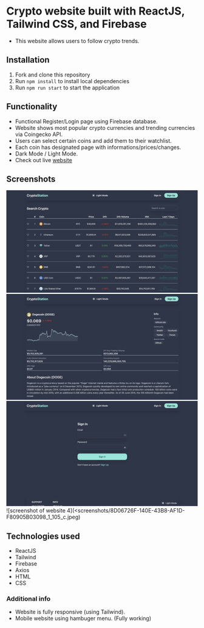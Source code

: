 # Crypto website built with ReactJS, Tailwind CSS, and Firebase

- This website allows users to follow crypto trends. 

## Installation
1. Fork and clone this repository
2. Run `npm install` to install local dependencies
3. Run `npm run start` to start the application

## Functionality

- Functional Register/Login page using Firebase database.
- Website shows most popular crypto currencies and trending currencies via Coingecko API.
- Users can select certain coins and add them to their watchlist.
- Each coin has designated page with informations/prices/changes.
- Dark Mode / Light Mode.
- Check out live [website](https://crypto-project-pearl.vercel.app/)

## Screenshots
![screenshot of website 1](<screenshots/CDAD8E10-8197-4636-9BB7-4AD652AB3499_1_105_c.jpeg>)
![screenshot of website 2](<screenshots/9A909EA3-9D2B-4A1B-B718-6EA8D72D03B2_1_105_c.jpeg>)
![screenshot of website 3](<screenshots/A70883CC-A3CE-4849-A9E5-F92B928800EA_1_105_c.jpeg>)
![screenshot of website 4](<screenshots/8D06726F-140E-43B8-AF1D-F80905B03098_1_105_c.jpeg)

## Technologies used

- ReactJS
- Tailwind
- Firebase
- Axios
- HTML
- CSS

### Additional info

- Website is fully responsive (using Tailwind).
- Mobile website using hambuger menu. (Fully working)

